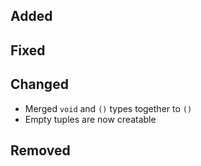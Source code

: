 
<!--
 Thanks for the MR! Please add lines describing your changes in the appropriate section

 For example:

## Added
- Added some more fish
## Fixed
 a generic parameter-->

## Added

## Fixed

## Changed
* Merged `void` and `()` types together to `()`
* Empty tuples are now creatable

## Removed


